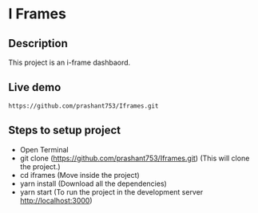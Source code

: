 # I Frames

## Description
This project is an i-frame dashbaord.<br>

## Live demo

```https://github.com/prashant753/Iframes.git```

## Steps to setup project

* Open Terminal
* git clone (https://github.com/prashant753/Iframes.git) (This will clone the project.)
* cd iframes (Move inside the project)
* yarn install (Download all the dependencies)
* yarn start (To run the project in the development server [http://localhost:3000](http://localhost:3000))
